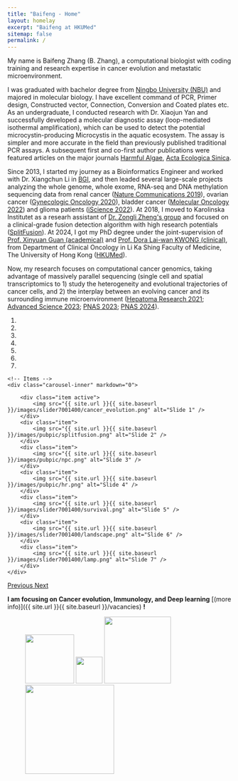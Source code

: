```yaml
---
title: "Baifeng - Home"
layout: homelay
excerpt: "Baifeng at HKUMed"
sitemap: false
permalink: /
---
```




My name is Baifeng Zhang (B. Zhang), a computational biologist with coding training and research expertise in cancer evolution and metastatic microenvironment.

I was graduated with bachelor degree from [Ningbo University (NBU)](http://iso.nbu.edu.cn) and majored in molecular biology. I have excellent command of PCR, Primer design, Constructed vector, Connection, Conversion and Coated plates etc. As an undergraduate, I conducted research with Dr. Xiaojun Yan and successfully developed a molecular diagnostic assay (loop-mediated isothermal amplification), which can be used to detect the potential microcystin-producing Microcystis in the aquatic ecosystem. The assay is simpler and more accurate in the field than previously published traditional PCR assays. A subsequent first and co-first author publications were featured articles on the major journals [Harmful Algae](https://doi.org/10.1016/j.hal.2014.04.018), [Acta Ecologica Sinica](https://doi.org/10.5846/stxb201308112059).

Since 2013, I started my journey as a Bioinformatics Engineer and worked with Dr. Xiangchun Li in [BGI](https://www.bgi.com/global/), and then leaded several large-scale projects analyzing the whole genome, whole exome, RNA-seq and DNA methylation sequencing data from renal cancer ([Nature Communications 2019](https://doi.org/10.1038/s41467-019-09241-7 )), ovarian cancer ([Gynecologic Oncology 2020](https://doi.org/10.1016/j.ygyno.2020.04.688 )), bladder cancer ([Molecular Oncology 2022](https://doi.org/10.1002/1878-0261.13360)) and glioma patients ([iScience 2022](https://doi.org/10.1016/j.isci.2022.105681)). At 2018, I moved to Karolinska Institutet as a researh assistant of [Dr. Zongli Zheng's group](https://ki.se/en/research/zongli-zheng) and focused on a clinical-grade fusion detection algorithm with high research potentials ([SplitFusion](https://doi.org/10.21203/rs.3.rs-39138/v1)). At 2024, I got my PhD degree under the joint-supervision of [Prof. Xinyuan Guan (academical)](https://hub.hku.hk/cris/rp/rp00454) and [Prof. Dora Lai-wan KWONG (clinical)](https://hub.hku.hk/cris/rp/rp00414), from Department of Clinical Oncology in Li Ka Shing Faculty of Medicine, The University of Hong Kong ([HKUMed](https://www.med.hku.hk/)).

Now, my research focuses on computational cancer genomics, taking advantage of massively parallel sequencing (single cell and spatial transcriptomics to 1) study the heterogeneity and evolutional trajectories of cancer cells, and 2) the interplay between an evolving cancer and its surrounding immune microenvironment ([Hepatoma Research 2021](http://dx.doi.org/10.20517/2394-5079.2021.81); [Advanced Science 2023](https://doi.org/10.1002/advs.202204565); [PNAS 2023](https://doi.org/10.1073/pnas.2307914120); [PNAS 2024](https://doi.org/10.1073/pnas.2407506121)).

<div markdown="0" id="carousel" class="carousel slide" data-ride="carousel" data-interval="5000" data-pause="hover" >
    <!-- Menu -->
    <ol class="carousel-indicators">
        <li data-target="#carousel" data-slide-to="0" class="active"></li>
        <li data-target="#carousel" data-slide-to="1"></li>
        <li data-target="#carousel" data-slide-to="2"></li>
        <li data-target="#carousel" data-slide-to="3"></li>
        <li data-target="#carousel" data-slide-to="4"></li>
        <li data-target="#carousel" data-slide-to="5"></li>
        <li data-target="#carousel" data-slide-to="6"></li>
    </ol>

    <!-- Items -->
    <div class="carousel-inner" markdown="0">

        <div class="item active">
            <img src="{{ site.url }}{{ site.baseurl }}/images/slider7001400/cancer_evolution.png" alt="Slide 1" />
        </div>
        <div class="item">
            <img src="{{ site.url }}{{ site.baseurl }}/images/pubpic/splitfusion.png" alt="Slide 2" />
        </div>
        <div class="item">
            <img src="{{ site.url }}{{ site.baseurl }}/images/pubpic/npc.png" alt="Slide 3" />
        </div>
        <div class="item">
            <img src="{{ site.url }}{{ site.baseurl }}/images/pubpic/hr.png" alt="Slide 4" />
        </div>
        <div class="item">
            <img src="{{ site.url }}{{ site.baseurl }}/images/slider7001400/survival.png" alt="Slide 5" />
        </div>
        <div class="item">
            <img src="{{ site.url }}{{ site.baseurl }}/images/slider7001400/landscape.png" alt="Slide 6" />
        </div>
        <div class="item">
            <img src="{{ site.url }}{{ site.baseurl }}/images/slider7001400/lamp.png" alt="Slide 7" />
        </div>
    </div> 
  <a class="left carousel-control" href="#carousel" role="button" data-slide="prev">
    <span class="glyphicon glyphicon-chevron-left" aria-hidden="true"></span>
    <span class="sr-only">Previous</span>
  </a>
  <a class="right carousel-control" href="#carousel" role="button" data-slide="next">
    <span class="glyphicon glyphicon-chevron-right" aria-hidden="true"></span>
    <span class="sr-only">Next</span>
  </a>
</div>

 **I am focusing on Cancer evolution, Immunology, and Deep learning** [(more info)]({{ site.url }}{{ site.baseurl }}/vacancies) **!**
 

<figure class="fourth">
    
  <img src="{{ site.url }}{{ site.baseurl }}/images/logopic/BGI_Logo.png" style="width: 110px">
  <img src="{{ site.url }}{{ site.baseurl }}/images/logopic/MWLC_Logo.JPG" style="width: 60px">
  <img src="{{ site.url }}{{ site.baseurl }}/images/logopic/NBU_Logo.jpg" style="width: 150px">
  <img src="{{ site.url }}{{ site.baseurl }}/images/logopic/hkumed.png" style="width: 200px">
  
</figure>






